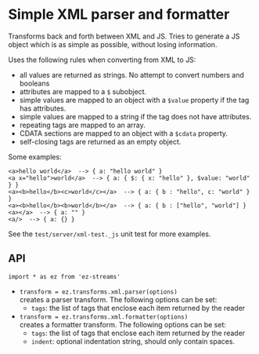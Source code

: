 
# Simple XML parser and formatter

Transforms back and forth between XML and JS.
Tries to generate a JS object which is as simple as possible, without losing information.

Uses the following rules when converting from XML to JS:
* all values are returned as strings. No attempt to convert numbers and booleans
* attributes are mapped to a `$` subobject.
* simple values are mapped to an object with a `$value` property if the tag has attributes. 
* simple values are mapped to a string if the tag does not have attributes.
* repeating tags are mapped to an array.
* CDATA sections are mapped to an object with a `$cdata` property.
* self-closing tags are returned as an empty object.

Some examples:

```
<a>hello world</a>  --> { a: "hello world" }
<a x="hello">world</a>  --> { a: { $: { x: "hello" }, $value: "world" } }
<a><b>hello</b><c>world</c></a>  --> { a: { b : "hello", c: "world" } }
<a><b>hello</b><b>world</b></a>  --> { a: { b : ["hello", "world"] }
<a></a>  --> { a: "" }
<a/>  --> { a: {} }
```

See the `test/server/xml-test._js` unit test for more examples.

## API

`import * as ez from 'ez-streams'`  

* `transform = ez.transforms.xml.parser(options)`  
  creates a parser transform. The following options can be set:  
  - `tags`: the list of tags that enclose each item returned by the reader
* `transform = ez.transforms.xml.formatter(options)`  
  creates a formatter transform. The following options can be set:  
  - `tags`: the list of tags that enclose each item returned by the reader
  - `indent`: optional indentation string, should only contain spaces.
